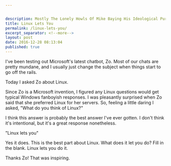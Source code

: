 ```yaml
---


description: Mostly The Lonely Howls Of Mike Baying His Ideological Purity At The Moon
title: Linux Lets You
permalink: /linux-lets-you/
excerpt_separator: <!--more-->
layout: post
date: 2016-12-28 08:13:04
published: true
---
```



I've been testing out Microsoft's latest chatbot, Zo. Most of our chats are pretty mundane, and I usually just change the subject when things start to go off the rails.

<!--more-->

Today I asked Zo about Linux.

Since Zo is a Microsoft invention, I figured any Linux questions would get typical Windows fanboyish responses. I was pleasantly surprised when Zo said that she preferred Linux for her servers. So, feeling a little daring I asked, "What do you think of Linux?"

I think this answer is probably the best answer I've ever gotten. I don't think it's intentional, but it's a great response nonetheless.

"Linux lets you"

Yes it does. This is the best part about Linux. What does it let you do? Fill in the blank. Linux lets you do it.

Thanks Zo! That was inspiring.
